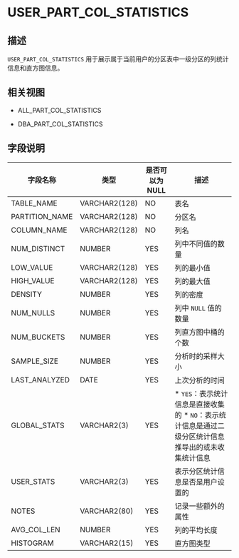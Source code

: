 USER_PART_COL_STATISTICS 
=============================================



描述 
--------------------

`USER_PART_COL_STATISTICS` 用于展示属于当前用户的分区表中一级分区的列统计信息和直方图信息。

相关视图 
----------------------

* ALL_PART_COL_STATISTICS

  

* DBA_PART_COL_STATISTICS

  




字段说明 
----------------------



|      字段名称      |    **类型**     | **是否可以为 NULL** |                                                                      **描述**                                                                       |
|----------------|---------------|----------------|---------------------------------------------------------------------------------------------------------------------------------------------------|
| TABLE_NAME     | VARCHAR2(128) | NO             | 表名                                                                                                                                                |
| PARTITION_NAME | VARCHAR2(128) | NO             | 分区名                                                                                                                                               |
| COLUMN_NAME    | VARCHAR2(128) | NO             | 列名                                                                                                                                                |
| NUM_DISTINCT   | NUMBER        | YES            | 列中不同值的数量                                                                                                                                          |
| LOW_VALUE      | VARCHAR2(128) | YES            | 列的最小值                                                                                                                                             |
| HIGH_VALUE     | VARCHAR2(128) | YES            | 列的最大值                                                                                                                                             |
| DENSITY        | NUMBER        | YES            | 列的密度                                                                                                                                              |
| NUM_NULLS      | NUMBER        | YES            | 列中 `NULL` 值的数量                                                                                                                                    |
| NUM_BUCKETS    | NUMBER        | YES            | 列直方图中桶的个数                                                                                                                                         |
| SAMPLE_SIZE    | NUMBER        | YES            | 分析时的采样大小                                                                                                                                          |
| LAST_ANALYZED  | DATE          | YES            | 上次分析的时间                                                                                                                                           |
| GLOBAL_STATS   | VARCHAR2(3)   | YES            | * `YES`：表示统计信息是直接收集的   * `NO`：表示统计信息是通过二级分区统计信息推导出的或未收集统计信息    |
| USER_STATS     | VARCHAR2(3)   | YES            | 表示分区统计信息是否是用户设置的                                                                                                                                  |
| NOTES          | VARCHAR2(80)  | YES            | 记录一些额外的属性                                                                                                                                         |
| AVG_COL_LEN    | NUMBER        | YES            | 列的平均长度                                                                                                                                            |
| HISTOGRAM      | VARCHAR2(15)  | YES            | 直方图类型                                                                                                                                             |


